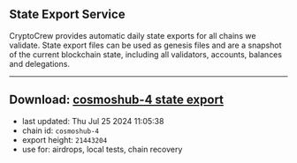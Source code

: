 ## State Export Service
CryptoCrew provides automatic daily state exports for all chains we validate. State export files can be used as genesis files and are a snapshot of the current blockchain state, including all validators, accounts, balances and delegations.

---
**Download: [cosmoshub-4 state export](https://dl-eu2.ccvalidators.com/SERVICE/cosmoshub/cosmoshub-4_export_21443204.json)**
---

- last updated: Thu Jul 25 2024 11:05:38
- chain id: `cosmoshub-4`
- export height: `21443204`
- use for: airdrops, local tests, chain recovery
